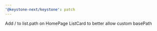 ```yaml
---
'@keystone-next/keystone': patch
---
```


Add / to list.path on HomePage ListCard to better allow custom basePath
